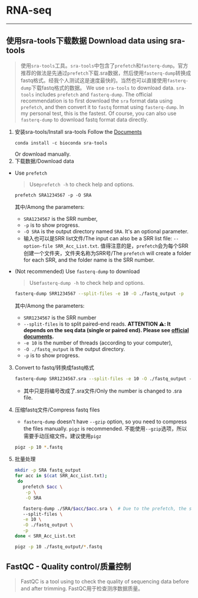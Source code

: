 # RNA-seq  

-------
## 使用sra-tools下载数据 Download data using sra-tools 
> 使用`sra-tools`工具。`sra-tools`中包含了`prefetch`和`fasterq-dump`。官方推荐的做法是先通过`prefetch`下载.sra数据，然后使用`fasterq-dump`转换成fastq格式。经我个人测试这是速度最快的。当然也可以直接使用`fasterq-dump`下载fastq格式的数据。
> We use `sra-tools` to download data. `sra-tools` includes `prefetch` and `fasterq-dump`. The official recommendation is to first download the `sra` format data using `prefetch`, and then convert it to `fastq` format using `fasterq-dump`. In my personal test, this is the fastest. Of course, you can also use `fasterq-dump` to download fastq format data directly.
1. 安装sra-tools/Install sra-tools
   Follow the [Documents](https://github.com/ncbi/sra-tools)
   ```
   conda install -c bioconda sra-tools
   ```
   Or download manually.
   <br>
2. 下载数据/Download data
  - Use `prefetch`
     > Use`prefetch -h` to check help and options.
     ```
     prefetch SRA1234567 -p -O SRA
     ```
     其中/Among the parameters:
     - `SRA1234567` is the SRR number,
     - `-p` is to show progress.
     - `-O SRA` is the output directory named `SRA`. It's an optional parameter. 
     - 输入也可以是SRR list文件/The input can also be a SRR list file: `--option-file SRR_Acc_List.txt`. 值得注意的是，`prefetch`会为每个SRR创建一个文件夹，文件夹名称为SRR号/The `prefetch` will create a folder for each SRR, and the folder name is the SRR number.
  - (Not recommended) Use `fasterq-dump` to download
     > Use`fasterq-dump -h` to check help and options.
     ```bash
     fasterq-dump SRR1234567 --split-files -e 10 -O ./fastq_output -p
     ```
     其中/Among the parameters:
    
     - `SRR1234567` is the SRR number
     - `--split-files` is to split paired-end reads. __ATTENTION ⚠️:  It depends on the seq data (single or paired end). Please see [official documents](https://github.com/ncbi/sra-tools/wiki/HowTo:-fasterq-dump).__
     - `-e 10` is the number of threads (according to your computer),
     - `-O ./fastq_output` is the output directory.
     - `-p` is to show progress.    
3. Convert to fastq/转换成fastq格式  
   ```bash
   fasterq-dump SRR1234567.sra --split-files -e 10 -O ./fastq_output -p
   ```
   - 其中只是将编号改成了.sra文件/Only the number is changed to .sra file.
4. 压缩fastq文件/Compress fastq files
   - `fasterq-dump` doesn't have `--gzip` option, so you need to compress the files manually. `pigz` is recommended. 不能使用`--gzip`选项，所以需要手动压缩文件。建议使用`pigz`
    ```bash
    pigz -p 10 *.fastq
    ```
5. 批量处理

   ```bash
   mkdir -p SRA fastq_output
   for acc in $(cat SRR_Acc_List.txt);
    do
      prefetch $acc \
       -p \
       -O SRA 

      fasterq-dump ./SRA/$acc/$acc.sra \  # Due to the prefetch, the sra file is in the folder named by SRR number.
      --split-files \
      -e 10 \
      -O ./fastq_output \
      -p
   done < SRR_Acc_List.txt 

   pigz -p 10 ./fastq_output/*.fastq
   ```
## FastQC - Quality control/质量控制
> FastQC is a tool using to check the quality of sequencing data before and after trimming.
> FastQC用于检查测序数据质量。
>  